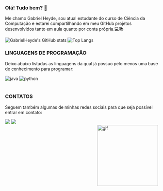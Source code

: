 ### Olá! Tudo bem? 👋


Me chamo Gabriel Heyde, sou atual estudante do curso de Ciência da Computação e estarei compartilhando em meu GitHub projetos desenvolvidos tanto em aula quanto por conta própria.💻📚

![GabrielHeyde's GitHub stats](https://github-readme-stats.vercel.app/api?username=GabrielHeyde&show_icons=true&theme=gotham)
![Top Langs](https://github-readme-stats.vercel.app/api/top-langs/?username=GabrielHeyde&layout=compact&theme=gotham)

### LINGUAGENS DE PROGRAMAÇÃO
Deixo abaixo listadas as linguagens da qual já possuo pelo menos uma base de conhecimento para programar:
<div style="display: inline_block">
  <img align="center" alt="java" src="https://img.shields.io/badge/Java-ED8B00?style=for-the-badge&logo=openjdk&logoColor=white" />
  <img align="center" alt="python" src="https://img.shields.io/badge/Python-3776AB?style=for-the-badge&logo=python&logoColor=white" />
</div><br/>

### CONTATOS
Seguem também algumas de minhas redes sociais para que seja possível entrar em contato:

<div> 
  <a href="https://www.linkedin.com/in/gabrielheyde/" target="_blank"><img src="https://img.shields.io/badge/-LinkedIn-%230077B5?style=for-the-badge&logo=linkedin&logoColor=white" target="_blank"></a>
 <a href="https://www.instagram.com/gabrielheyde/" target="_blank"><img src="https://img.shields.io/badge/-Instagram-%23E4405F?style=for-the-badge&logo=instagram&logoColor=white" target="_blank"></a>
   
</div>

<div style="display: inline_block">
  <img align="right" alt="gif" height="200" width="200" src="https://media.licdn.com/dms/image/D4D08AQHYX8mHPuSXBg/croft-frontend-shrinkToFit1024/0/1639511743714?e=2147483647&v=beta&t=F_HrOBSCPkGDZAYepuafOGwiKe2nqUoS6ESFGdt5utM" />
</div><br/>
